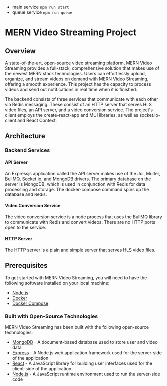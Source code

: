 - main service `npm run start`
- queue service `npm run queue`

# MERN Video Streaming Project

## Overview
A state-of-the-art, open-source video streaming platform, MERN Video Streaming provides a full-stack, comprehensive solution that makes use of the newest MERN stack technologies. Users can effortlessly upload, organize, and stream videos on demand with MERN Video Streaming, offering a smooth experience. This project has the capacity to process videos and send out notifications in real time when it is finished. 

The backend consists of three services that communicate with each other via Redis messaging. These consist of an HTTP server that serves HLS video files, an API server, and a video conversion service. The project's client employs the create-react-app and MUI libraries, as well as socket.io-client and React Context.

## Architecture

### Backend Services

#### API Server

An Expressjs application called the API server makes use of the Joi, Multer, BullMQ, Socket.io, and MongoDB drivers. The primary database on the server is MongoDB, which is used in conjunction with Redis for data processing and storage. The docker-compose command spins up the database and Redis.

#### Video Conversion Service

The video conversion service is a node process that uses the BullMQ library to communicate with Redis and convert videos. There are no HTTP ports open to the service.
#### HTTP Server

The HTTP server is a plain and simple server that serves HLS video files.

## Prerequisites

To get started with MERN Video Streaming, you will need to have the following
software installed on your local machine:

- [Node.js](https://nodejs.org/en/)
- [Docker](https://www.docker.com/)
- [Docker Compose](https://docs.docker.com/compose/)

### Built with Open-Source Technologies

MERN Video Streaming has been built with the following open-source technologies:

- [MongoDB](https://www.mongodb.com/) - A document-based database used to store
  user and video data
- [Express](https://expressjs.com/) - A Node.js web application framework used
  for the server-side of the application
- [React](https://reactjs.org/) - A JavaScript library for building user
  interfaces used for the client-side of the application
- [Node.js](https://nodejs.org/en/) - A JavaScript runtime environment used to
  run the server-side code
